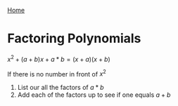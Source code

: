 [Home](../../README.md)

# Factoring Polynomials

$x^2 + (a+b)x + a*b = (x + a)(x + b)$

If there is no number in front of $x^2$
1. List our all the factors of $a*b$
2. Add each of the factors up to see if one equals $a+b$